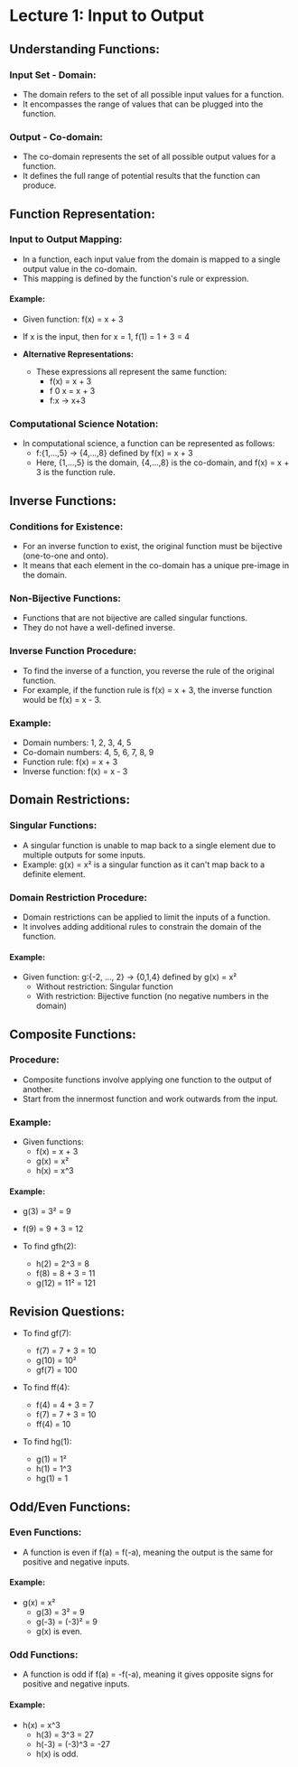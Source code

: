 # Lecture 1: Input to Output

## Understanding Functions:

### Input Set - Domain:
- The domain refers to the set of all possible input values for a function.
- It encompasses the range of values that can be plugged into the function.

### Output - Co-domain:
- The co-domain represents the set of all possible output values for a function.
- It defines the full range of potential results that the function can produce.

## Function Representation:

### Input to Output Mapping:
- In a function, each input value from the domain is mapped to a single output value in the co-domain.
- This mapping is defined by the function's rule or expression.

#### Example:
- Given function: f(x) = x + 3
- If x is the input, then for x = 1, f(1) = 1 + 3 = 4

- **Alternative Representations:**
  - These expressions all represent the same function:
    - f(x) = x + 3
    - f 0 x = x + 3
    - f:x -> x+3

### Computational Science Notation:
- In computational science, a function can be represented as follows:
  - f:{1,...,5} -> {4,...,8} defined by f(x) = x + 3
  - Here, {1,...,5} is the domain, {4,...,8} is the co-domain, and f(x) = x + 3 is the function rule.

## Inverse Functions:

### Conditions for Existence:
- For an inverse function to exist, the original function must be bijective (one-to-one and onto).
- It means that each element in the co-domain has a unique pre-image in the domain.

### Non-Bijective Functions:
- Functions that are not bijective are called singular functions.
- They do not have a well-defined inverse.

### Inverse Function Procedure:
- To find the inverse of a function, you reverse the rule of the original function.
- For example, if the function rule is f(x) = x + 3, the inverse function would be f(x) = x - 3.

### Example:
- Domain numbers: 1, 2, 3, 4, 5
- Co-domain numbers: 4, 5, 6, 7, 8, 9
- Function rule: f(x) = x + 3
- Inverse function: f(x) = x - 3

## Domain Restrictions:

### Singular Functions:
- A singular function is unable to map back to a single element due to multiple outputs for some inputs.
- Example: g(x) = x² is a singular function as it can't map back to a definite element.

### Domain Restriction Procedure:
- Domain restrictions can be applied to limit the inputs of a function.
- It involves adding additional rules to constrain the domain of the function.

#### Example:
- Given function: g:{-2, ..., 2} -> {0,1,4} defined by g(x) = x²
  - Without restriction: Singular function
  - With restriction: Bijective function (no negative numbers in the domain)

## Composite Functions:

### Procedure:
- Composite functions involve applying one function to the output of another.
- Start from the innermost function and work outwards from the input.

### Example:
- Given functions:
  - f(x) = x + 3
  - g(x) = x²
  - h(x) = x^3

#### Example:
- g(3) = 3² = 9
- f(9) = 9 + 3 = 12

- To find gfh(2):
  - h(2) = 2^3 = 8
  - f(8) = 8 + 3 = 11
  - g(12) = 11² = 121

## Revision Questions:

- To find gf(7):
  - f(7) = 7 + 3 = 10
  - g(10) = 10²
  - gf(7) = 100

- To find ff(4):
  - f(4) = 4 + 3 = 7
  - f(7) = 7 + 3 = 10
  - ff(4) = 10

- To find hg(1):
  - g(1) = 1²
  - h(1) = 1^3
  - hg(1) = 1

## Odd/Even Functions:

### Even Functions:
- A function is even if f(a) = f(-a), meaning the output is the same for positive and negative inputs.

#### Example:
- g(x) =  x²
  - g(3) =  3² = 9
  - g(-3) = (-3)² = 9
  - g(x) is even.

### Odd Functions:
- A function is odd if f(a) = -f(-a), meaning it gives opposite signs for positive and negative inputs.

#### Example:
- h(x) = x^3
  - h(3) = 3^3 = 27 
  - h(-3) = (-3)^3 = -27
  - h(x) is odd.
